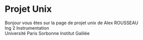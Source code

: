 # Projet Unix
Bonjour vous êtes sur la page de projet unix de Alex ROUSSEAU
<br />Ing 2 Instrumentation 
<br />Université Paris Sorbonne Institut Galilée
